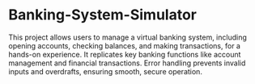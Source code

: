 # Banking-System-Simulator
This project allows users to manage a virtual banking system, including opening accounts, checking balances, and making transactions, for a hands-on experience. It replicates key banking functions like account management and financial transactions. Error handling prevents invalid inputs and overdrafts, ensuring smooth, secure operation.
